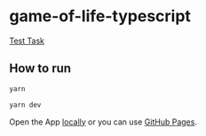 # game-of-life-typescript

[Test Task](https://en.wikipedia.org/wiki/Conway%27s_Game_of_Life)

## How to run

```bash
yarn

yarn dev
```

Open the App [locally](http://localhost:5173/) or you can use [GitHub Pages](https://Khavrolev.github.io/game-of-life-typescript).
